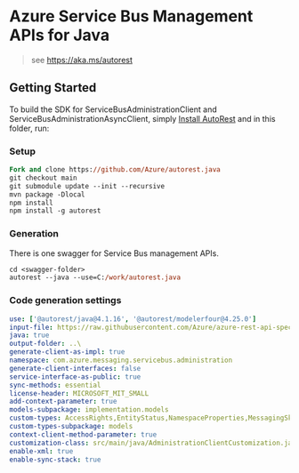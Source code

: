 # Azure Service Bus Management APIs for Java

> see https://aka.ms/autorest

## Getting Started

To build the SDK for ServiceBusAdministrationClient and ServiceBusAdministrationAsyncClient, simply [Install AutoRest](https://github.com/Azure/autorest/blob/master/docs/install/readme.md) and in this folder, run:

### Setup
```ps
Fork and clone https://github.com/Azure/autorest.java
git checkout main
git submodule update --init --recursive
mvn package -Dlocal
npm install
npm install -g autorest
```

### Generation

There is one swagger for Service Bus management APIs.

```ps
cd <swagger-folder>
autorest --java --use=C:/work/autorest.java
```

### Code generation settings
``` yaml
use: ['@autorest/java@4.1.16', '@autorest/modelerfour@4.25.0']
input-file: https://raw.githubusercontent.com/Azure/azure-rest-api-specs/0f7b134efb524de6aadc6965d4e8fd2a78929989/specification/servicebus/data-plane/Microsoft.ServiceBus/stable/2021-05/servicebus.json
java: true
output-folder: ..\
generate-client-as-impl: true
namespace: com.azure.messaging.servicebus.administration
generate-client-interfaces: false
service-interface-as-public: true
sync-methods: essential
license-header: MICROSOFT_MIT_SMALL
add-context-parameter: true
models-subpackage: implementation.models
custom-types: AccessRights,EntityStatus,NamespaceProperties,MessagingSku,NamespaceType
custom-types-subpackage: models
context-client-method-parameter: true
customization-class: src/main/java/AdministrationClientCustomization.java
enable-xml: true
enable-sync-stack: true
```
